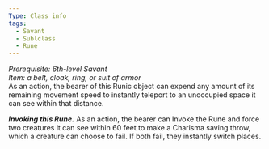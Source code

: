 ```yaml
---
Type: Class info
tags:
  - Savant
  - Sublclass
  - Rune
---
```

_Prerequisite: 6th-level Savant_  
_Item: a belt, cloak, ring, or suit of armor_  
As an action, the bearer of this Runic object can expend any amount of its remaining movement speed to instantly teleport to an unoccupied space it can see within that distance.

_**Invoking this Rune.**_ As an action, the bearer can Invoke the Rune and force two creatures it can see within 60 feet to make a Charisma saving throw, which a creature can choose to fail. If both fail, they instantly switch places.